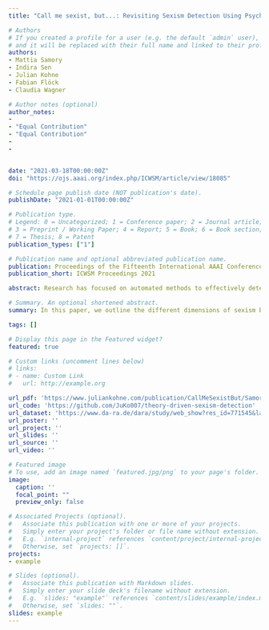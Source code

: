 ```yaml
---
title: "Call me sexist, but...: Revisiting Sexism Detection Using Psychological Scales and Adversarial Samples."

# Authors
# If you created a profile for a user (e.g. the default `admin` user), write the username (folder name) here 
# and it will be replaced with their full name and linked to their profile.
authors:
- Mattia Samory
- Indira Sen
- Julian Kohne
- Fabian Flöck
- Claudia Wagner

# Author notes (optional)
author_notes:
-
- "Equal Contribution"
- "Equal Contribution"
-
-


date: "2021-03-18T00:00:00Z"
doi: "https://ojs.aaai.org/index.php/ICWSM/article/view/18085"

# Schedule page publish date (NOT publication's date).
publishDate: "2021-01-01T00:00:00Z"

# Publication type.
# Legend: 0 = Uncategorized; 1 = Conference paper; 2 = Journal article;
# 3 = Preprint / Working Paper; 4 = Report; 5 = Book; 6 = Book section;
# 7 = Thesis; 8 = Patent
publication_types: ["1"]

# Publication name and optional abbreviated publication name.
publication: Proceedings of the Fifteenth International AAAI Conference on Web and Social Media (ICWSM 2021)
publication_short: ICWSM Proceedings 2021

abstract: Research has focused on automated methods to effectively detect sexism online. Although overt sexism seems easy to spot, its subtle forms and manifold expressions are not. In this paper, we outline the different dimensions of sexism by grounding them in their implementation in psychological scales. From the scales, we derive a codebook for sexism in social media, which we use to annotate existing and novel datasets, surfacing their limitations in breadth and validity with respect to the construct of sexism. Next, we leverage the annotated datasets to generate adversarial examples, and test the reliability of sexism detection methods. Results indicate that current machine learning models pick up on a very narrow set of linguistic markers of sexism and do not generalize well to out-of-domain examples. Yet, including diverse data and adversarial examples at training time results in models that generalize better and that are more robust to artifacts of data collection. By providing a scale-based codebook and insights regarding the shortcomings of the state-of-the-art, we hope to contribute to the development of better and broader models for sexism detection, including reflections on theory-driven approaches to data collection.

# Summary. An optional shortened abstract.
summary: In this paper, we outline the different dimensions of sexism by grounding them in their implementation in psychological scales. From the scales, we derive a codebook for sexism in social media which we use to annotate existing and novel datasets. Next, we leverage the annotated datasets to generate adversarial examples, and test the reliability of sexism detection methods.

tags: []

# Display this page in the Featured widget?
featured: true

# Custom links (uncomment lines below)
# links:
# - name: Custom Link
#   url: http://example.org

url_pdf: 'https://www.juliankohne.com/publication/CallMeSexistBut/Samory2021_CallMeSexistBut_preprint.pdf'
url_code: 'https://github.com/JuKo007/theory-driven-sexism-detection'
url_dataset: 'https://www.da-ra.de/dara/study/web_show?res_id=771545&lang=en&mdlang=en&detail=true'
url_poster: ''
url_project: ''
url_slides: ''
url_source: ''
url_video: ''

# Featured image
# To use, add an image named `featured.jpg/png` to your page's folder. 
image:
  caption: ''
  focal_point: ""
  preview_only: false

# Associated Projects (optional).
#   Associate this publication with one or more of your projects.
#   Simply enter your project's folder or file name without extension.
#   E.g. `internal-project` references `content/project/internal-project/index.md`.
#   Otherwise, set `projects: []`.
projects:
- example

# Slides (optional).
#   Associate this publication with Markdown slides.
#   Simply enter your slide deck's filename without extension.
#   E.g. `slides: "example"` references `content/slides/example/index.md`.
#   Otherwise, set `slides: ""`.
slides: example
---
```

